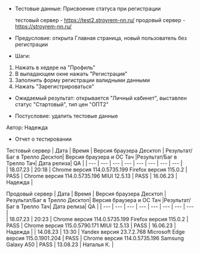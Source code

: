* Тестовые данные: Присвоение статуса при регистрации

	тестовый сервер - https://test2.stroyrem-nn.ru/   продовый сервер - https://stroyrem-nn.ru/

* Предусловие: открыта Главная страница, новый пользователь без регистрации

* Шаги:
1.	Нажать в хедере на "Профиль"
2.	В выпадающем окне нажать "Регистрация"
3.	Заполнить форму регистрации валидными данными
4.	Нажать "Зарегистрироваться"

* Ожидаемый результат: открывается "Личный кабинет", выставлен статус "Стартовый", тип цен "ОПТ2"

* Постусловие: удалить тестовые данные

Автор: Надежда

* Отчет о тестировании
  
Тестовый сервер
| Дата | Время | Версия браузера Десктоп | Результат/Баг в Трелло Десктоп|  Версия браузера и ОС Тач |Результат/Баг в Трелло Тач| Дата релиза| QA  |
| --- | --- | --- | --- |  --- | --- | --- | --- |   
| 18.07.23 | 20:18 | Chrome версия 114.0.5735.199 Firefox версия 115.0.2 | PASS | Chrome версия 114.0.5735.196 MIUI 12.5.13 | PASS | 16.06.23 | Надежда |  

Продовый сервер
| Дата | Время | Версия браузера Десктоп | Результат/Баг в Трелло Десктоп|  Версия браузера и ОС Тач |Результат/Баг в Трелло Тач| Дата релиза| QA |
| --- | --- | --- | --- |  --- | --- | --- | --- |   
| 18.07.23 | 20:23 | Chrome версия 114.0.5735.199 Firefox версия 115.0.2 | PASS | Chrome версия 115.0.5790.171 MIUI 12.5.13 | PASS | 16.06.23 | Надежда |
| 14.08.23 | 13:30 | Yandex версия 23.7.2.768  Microsoft Edge версия 115.0.1901.204 | PASS | Chrome версия 114.0.5735.196 Samsung Galaxy A50 | PASS | 13.08.23 | Наталья К. |   